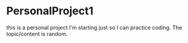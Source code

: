 # PersonalProject1
this is a personal project I'm starting just so I can practice coding. The topic/content is random.
